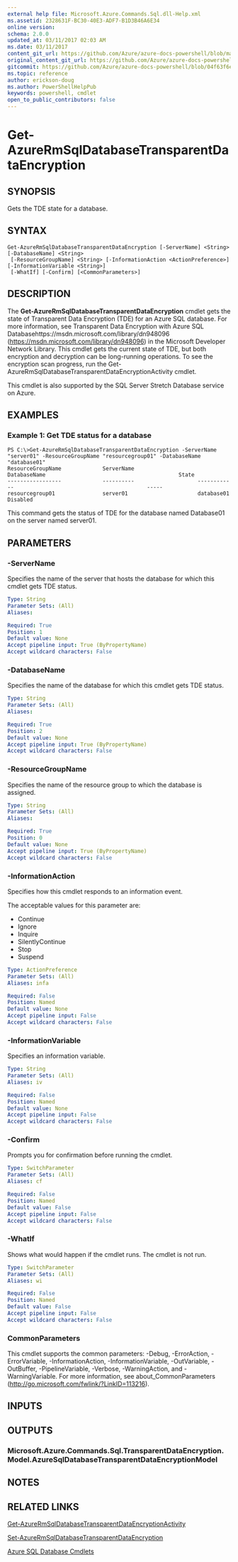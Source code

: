 ```yaml
---
external help file: Microsoft.Azure.Commands.Sql.dll-Help.xml
ms.assetid: 2328631F-BC30-40E3-ADF7-B1D3B46A6E34
online version:
schema: 2.0.0
updated_at: 03/11/2017 02:03 AM
ms.date: 03/11/2017
content_git_url: https://github.com/Azure/azure-docs-powershell/blob/master/azureps-cmdlets-docs/ResourceManager/AzureRM.Sql/v2.7.0/Get-AzureRmSqlDatabaseTransparentDataEncryption.md
original_content_git_url: https://github.com/Azure/azure-docs-powershell/blob/master/azureps-cmdlets-docs/ResourceManager/AzureRM.Sql/v2.7.0/Get-AzureRmSqlDatabaseTransparentDataEncryption.md
gitcommit: https://github.com/Azure/azure-docs-powershell/blob/04f63f6e685743ace2c57eb157574e34e8610b1c
ms.topic: reference
author: erickson-doug
ms.author: PowerShellHelpPub
keywords: powershell, cmdlet
open_to_public_contributors: false
---
```


# Get-AzureRmSqlDatabaseTransparentDataEncryption

## SYNOPSIS
Gets the TDE state for a database.

## SYNTAX

```
Get-AzureRmSqlDatabaseTransparentDataEncryption [-ServerName] <String> [-DatabaseName] <String>
 [-ResourceGroupName] <String> [-InformationAction <ActionPreference>] [-InformationVariable <String>]
 [-WhatIf] [-Confirm] [<CommonParameters>]
```

## DESCRIPTION
The **Get-AzureRmSqlDatabaseTransparentDataEncryption** cmdlet gets the state of Transparent Data Encryption (TDE) for an Azure SQL database.
For more information, see Transparent Data Encryption with Azure SQL Databasehttps://msdn.microsoft.com/library/dn948096 (https://msdn.microsoft.com/library/dn948096) in the Microsoft Developer Network Library.
This cmdlet gets the current state of TDE, but both encryption and decryption can be long-running operations.
To see the encryption scan progress, run the Get-AzureRmSqlDatabaseTransparentDataEncryptionActivity cmdlet.

This cmdlet is also supported by the SQL Server Stretch Database service on Azure.

## EXAMPLES

### Example 1: Get TDE status for a database
```
PS C:\>Get-AzureRmSqlDatabaseTransparentDataEncryption -ServerName "server01" -ResourceGroupName "resourcegroup01" -DatabaseName "database01"
ResourceGroupName             ServerName                    DatabaseName                                          State
-----------------             ----------                    ------------                                          -----
resourcegroup01               server01                      database01                                            Disabled
```

This command gets the status of TDE for the database named Database01 on the server named server01.

## PARAMETERS

### -ServerName
Specifies the name of the server that hosts the database for which this cmdlet gets TDE status.

```yaml
Type: String
Parameter Sets: (All)
Aliases: 

Required: True
Position: 1
Default value: None
Accept pipeline input: True (ByPropertyName)
Accept wildcard characters: False
```

### -DatabaseName
Specifies the name of the database for which this cmdlet gets TDE status.

```yaml
Type: String
Parameter Sets: (All)
Aliases: 

Required: True
Position: 2
Default value: None
Accept pipeline input: True (ByPropertyName)
Accept wildcard characters: False
```

### -ResourceGroupName
Specifies the name of the resource group to which the database is assigned.

```yaml
Type: String
Parameter Sets: (All)
Aliases: 

Required: True
Position: 0
Default value: None
Accept pipeline input: True (ByPropertyName)
Accept wildcard characters: False
```

### -InformationAction
Specifies how this cmdlet responds to an information event.

The acceptable values for this parameter are:

- Continue
- Ignore
- Inquire
- SilentlyContinue
- Stop
- Suspend

```yaml
Type: ActionPreference
Parameter Sets: (All)
Aliases: infa

Required: False
Position: Named
Default value: None
Accept pipeline input: False
Accept wildcard characters: False
```

### -InformationVariable
Specifies an information variable.

```yaml
Type: String
Parameter Sets: (All)
Aliases: iv

Required: False
Position: Named
Default value: None
Accept pipeline input: False
Accept wildcard characters: False
```

### -Confirm
Prompts you for confirmation before running the cmdlet.

```yaml
Type: SwitchParameter
Parameter Sets: (All)
Aliases: cf

Required: False
Position: Named
Default value: False
Accept pipeline input: False
Accept wildcard characters: False
```

### -WhatIf
Shows what would happen if the cmdlet runs.
The cmdlet is not run.

```yaml
Type: SwitchParameter
Parameter Sets: (All)
Aliases: wi

Required: False
Position: Named
Default value: False
Accept pipeline input: False
Accept wildcard characters: False
```

### CommonParameters
This cmdlet supports the common parameters: -Debug, -ErrorAction, -ErrorVariable, -InformationAction, -InformationVariable, -OutVariable, -OutBuffer, -PipelineVariable, -Verbose, -WarningAction, and -WarningVariable. For more information, see about_CommonParameters (http://go.microsoft.com/fwlink/?LinkID=113216).

## INPUTS

## OUTPUTS

### Microsoft.Azure.Commands.Sql.TransparentDataEncryption.Model.AzureSqlDatabaseTransparentDataEncryptionModel

## NOTES

## RELATED LINKS

[Get-AzureRmSqlDatabaseTransparentDataEncryptionActivity](./Get-AzureRmSqlDatabaseTransparentDataEncryptionActivity.md)

[Set-AzureRmSqlDatabaseTransparentDataEncryption](./Set-AzureRmSqlDatabaseTransparentDataEncryption.md)

[Azure SQL Database Cmdlets](./AzureRM.Sql.md)


